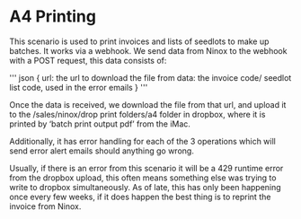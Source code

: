 # A4 Printing

This scenario is used to print invoices and lists of seedlots to make up batches.
It works via a webhook. We send data from Ninox to the webhook with a POST request, this data consists of:

''' json
{
url: the url to download the file from
data: the invoice code/ seedlot list code, used in the error emails
}
'''

Once the data is received, we download the file from that url, and upload it to the /sales/ninox/drop print folders/a4 folder in dropbox, where it is printed by ‘batch print output pdf’ from the iMac.

Additionally, it has error handling for each of the 3 operations which will send error alert emails should anything go wrong.

Usually, if there is an error from this scenario it will be a 429 runtime error from the dropbox upload, this often means something else was trying to write to dropbox simultaneously. As of late, this has only been happening once every few weeks, if it does happen the best thing is to reprint the invoice from Ninox.
